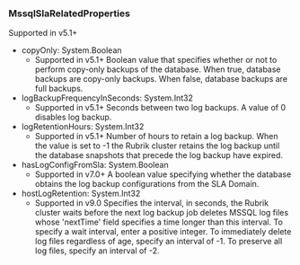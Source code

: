 ### MssqlSlaRelatedProperties
Supported in v5.1+

- copyOnly: System.Boolean
  - Supported in v5.1+
  Boolean value that specifies whether or not to perform copy-only backups of the database. When true, database backups are copy-only backups. When false, database backups are full backups.
- logBackupFrequencyInSeconds: System.Int32
  - Supported in v5.1+
  Seconds between two log backups. A value of 0 disables log backup.
- logRetentionHours: System.Int32
  - Supported in v5.1+
  Number of hours to retain a log backup. When the value is set to -1 the Rubrik cluster retains the log backup until the database snapshots that precede the log backup have expired.
- hasLogConfigFromSla: System.Boolean
  - Supported in v7.0+
  A boolean value specifying whether the database obtains the log backup configurations from the SLA Domain.
- hostLogRetention: System.Int32
  - Supported in v9.0
  Specifies the interval, in seconds, the Rubrik cluster waits before the next log backup job deletes MSSQL log files whose 'nextTime' field specifies a time longer than this interval. To specify a wait interval, enter a positive integer. To immediately delete log files regardless of age, specify an interval of -1. To preserve all log files, specify an interval of -2.
